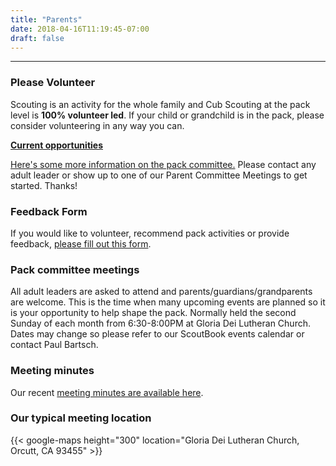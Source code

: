 ```yaml
---
title: "Parents"
date: 2018-04-16T11:19:45-07:00
draft: false
---
```


---
### Please Volunteer
Scouting is an activity for the whole family and Cub Scouting at the pack level is **100% volunteer led**. If your child or grandchild is in the pack, please consider volunteering in any way you can.

**[Current opportunities](/posts/current-pack-needs)** 

[Here's some more information on the pack committee.](https://www.scouting.org/programs/cub-scouts/leaders/about/the-pack/pcomm/)
Please contact any adult leader or show up to one of our Parent Committee Meetings to get started. Thanks!

### Feedback Form
If you would like to volunteer, recommend pack activities or provide feedback, [please fill out this form](https://goo.gl/forms/VXiXt1n0fxWLlfYp1).

### Pack committee meetings
All adult leaders are asked to attend and parents/guardians/grandparents are welcome.  This is the time when many upcoming events are planned so it is your opportunity to help shape the pack. Normally held the second Sunday of each month from 6:30-8:00PM at Gloria Dei Lutheran Church.
Dates may change so please refer to our ScoutBook events calendar or contact Paul Bartsch.

### Meeting minutes
Our recent [meeting minutes are available here](/minutes).

### Our typical meeting location
{{< google-maps height="300" location="Gloria Dei Lutheran Church, Orcutt, CA 93455" >}}




